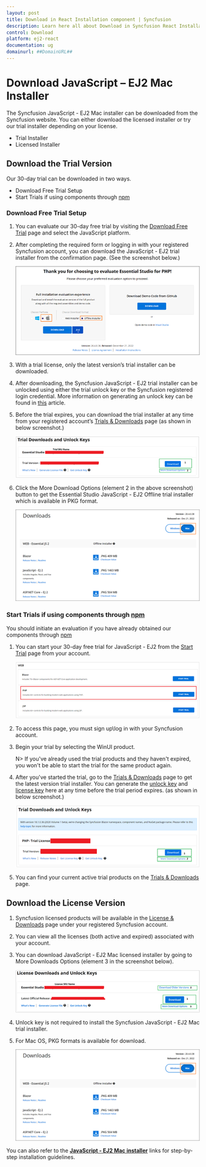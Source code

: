 ```yaml
---
layout: post
title: Download in React Installation component | Syncfusion
description: Learn here all about Download in Syncfusion React Installation component of Syncfusion Essential JS 2 and more.
control: Download 
platform: ej2-react
documentation: ug
domainurl: ##DomainURL##
---
```


# Download JavaScript – EJ2 Mac Installer

The Syncfusion JavaScript - EJ2 Mac installer can be downloaded from the Syncfusion website. You can either download the licensed installer or try our trial installer depending on your license.

* Trial Installer
* Licensed Installer

## Download the Trial Version

Our 30-day trial can be downloaded in two ways.

* Download Free Trial Setup
* Start Trials if using components through [npm](https://www.npmjs.com/~syncfusionorg)

### Download Free Trial Setup

1. You can evaluate our 30-day free trial by visiting the [Download Free Trial](https://www.syncfusion.com/downloads) page and select the JavaScript platform.

2. After completing the required form or logging in with your registered Syncfusion account, you can download the JavaScript - EJ2 trial installer from the confirmation page. (See the screenshot below.)

    ![Trial and downloads of Syncfusion Essential Studio](images/trial-confirmation.png)

3. With a trial license, only the latest version’s trial installer can be downloaded.
4. After downloading, the Syncfusion JavaScript - EJ2 trial installer can be unlocked using either the trial unlock key or the Syncfusion registered login credential. More information on generating an unlock key can be found in [this](https://www.syncfusion.com/kb/8069/how-to-generate-unlock-key-for-essentials-studio-products) article.
5. Before the trial expires, you can download the trial installer at any time from your registered account’s [Trials & Downloads](https://www.syncfusion.com/account/manage-trials/downloads) page (as shown in below screenshot.)

    ![Trial and downloads of Syncfusion Essential Studio](images/trial-download.png)

6. Click the More Download Options (element 2 in the above screenshot) button to get the Essential Studio JavaScript - EJ2 Offline trial installer which is available in PKG  format.

   ![License and downloads of Syncfusion Essential Studio](images/Mac_Download.PNG)

### Start Trials if using components through [npm](https://www.npmjs.com/~syncfusionorg)

You should initiate an evaluation if you have already obtained our components through [npm](https://www.npmjs.com/~syncfusionorg)

1. You can start your 30-day free trial for JavaScript - EJ2 from the [Start Trial](https://www.syncfusion.com/account/manage-trials/start-trials) page from your account.

   ![Trial and downloads of Syncfusion Essential Studio](images/start-trial-download.png)

2. To access this page, you must sign up\log in with your Syncfusion account.
3. Begin your trial by selecting the WinUI product.

   N> If you've already used the trial products and they haven't expired, you won't be able to start the trial for the same product again.

4. After you've started the trial, go to the [Trials & Downloads](https://www.syncfusion.com/account/manage-trials/downloads) page to get the latest version trial installer. You can generate the [unlock key](https://www.syncfusion.com/kb/8069/how-to-generate-unlock-key-for-essentials-studio-products) and [license key](https://ej2.syncfusion.com/react/documentation/licensing/overview/) here at any time before the trial period expires. (as shown in below screenshot.)

   ![License and downloads of Syncfusion Essential Studio](images/start-trial-download-installer.png)

5. You can find your current active trial products on the [Trials & Downloads](https://www.syncfusion.com/account/manage-trials/downloads) page.

## Download the License Version

1. Syncfusion licensed products will be available in the [License & Downloads](https://www.syncfusion.com/account/downloads) page under your registered Syncfusion account.
2. You can view all the licenses (both active and expired) associated with your account.
3. You can download JavaScript - EJ2 Mac licensed installer by going to More Downloads Options (element 3 in the screenshot below).

   ![License and downloads of Syncfusion Essential Studio](images/license-download.png)

4. Unlock key is not required to install the Syncfusion JavaScript - EJ2 Mac trial installer.
5. For Mac OS, PKG formats is available for download.

   ![License and downloads of Syncfusion Essential Studio](images/Mac_Download.PNG)

You can also refer to the [**JavaScript - EJ2 Mac installer**](https://ej2.syncfusion.com/react/documentation/installation/mac-installer/how-to-install) links for step-by-step installation guidelines.